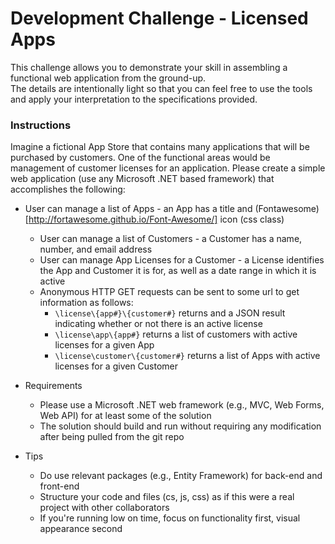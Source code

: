 # Development Challenge - Licensed Apps

This challenge allows you to demonstrate your skill in assembling a functional web application from the ground-up.  
The details are intentionally light so that you can feel free to use the tools and apply your interpretation to the specifications provided.  


### Instructions
Imagine a fictional App Store that contains many applications that will be purchased by customers.  One of the functional areas would be management of customer licenses for an application.  Please create a simple web application (use any Microsoft .NET based framework) that accomplishes the following:
* User can manage a list of Apps - an App has a title and (Fontawesome)[http://fortawesome.github.io/Font-Awesome/] icon (css class)
	* User can manage a list of Customers - a Customer has a name, number, and email address
	* User can manage App Licenses for a Customer - a License identifies the App and Customer it is for, as well as a date range in which it is active
	* Anonymous HTTP GET requests can be sent to some url to get information as follows:
		* `\license\{app#}\{customer#}` returns and a JSON result indicating whether or not there is an active license 
		* `\license\app\{app#}` returns a list of customers with active licenses for a given App 
		* `\license\customer\{customer#}` returns a list of Apps with active licenses for a given Customer
	
* Requirements
	* Please use a Microsoft .NET web framework (e.g., MVC, Web Forms, Web API) for at least some of the solution
	* The solution should build and run without requiring any modification after being pulled from the git repo
	
* Tips
	* Do use relevant packages (e.g., Entity Framework) for back-end and front-end
	* Structure your code and files (cs, js, css) as if this were a real project with other collaborators
	* If you're running low on time, focus on functionality first, visual appearance second
	
